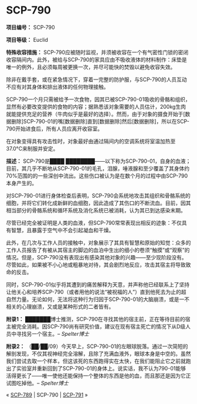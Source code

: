 # SCP-790
                        


**项目编号：** SCP-790

**项目等级：** Euclid

**特殊收容措施：** SCP-790应被随时监视，并须被收容在一个有气密性门锁的密闭收容隔间内。此外，被给与SCP-790的家具应由不吸收液体的材料制作：床垫是唯一的例外，且必须每周被更换一次，并尽可能快的焚毁以避免收容失效。

除非在戴手套，或在紧急情况下，穿着一完整的防护服，与SCP-790的人员互动不应有对其身体和排出液体的任何物理接触。

SCP-790一个月只需被给予一次食物，因其已被SCP-790-01吸收的骨骼和组织，显然有必要改变提供的食物的内容；据熟悉该对象需要的人员估计，200kg生肉就能提供充足的营养（牛肉似乎是最好的选择）。然而，由于对象的摄食开始于[数据删除]SCP-790-01的嘴[数据删除]直到[数据删除]然后[数据删除]，所以在SCP-790开始进食后，所有人员应离开收容室。

在对象变得具有攻击性时，对象最好由通过隔间内的空调系统将室温加热至37.0°C来制服并安定。

**描述：** SCP-790是████ ████████——以下称为SCP-790-01，自身的血液；目前，其几乎不断地从SCP-790-01的毛孔，泪腺，唾液腺和至少覆盖了其身体约70%范围的的一些深创中流出。这些伤口被认为是在数个月的过程中由SCP-790本身产生的。

对SCP-790-01进行身体检查后表明，SCP-790会系统地攻击其组织和骨骼系统的细胞，并将它们转化成新鲜的血细胞，因此造成了其伤口的不断流血。目前，因其相当部分的骨骼系统和循环系统及消化系统已被消耗，认为其已到达感染末期。

尽管已经完全被证明是人类的血液，但SCP-790常常表现出相反的迹象：不仅具有智慧，且暴露于空气中不会引起凝血和干燥。

此外，在几次与工作人员的接触中，对象展示了其具有智慧和原始的知觉：众多的工作人员报告了有被从其宿主的脚边的血泊中生出的细小的卷须“触摸”或“观察”的情况。但是，SCP-790没有表现出有感染其他对象的兴趣——至少现阶段没有。尽管如此，如果被不小心地或粗暴地对待，其会剧烈地反应，攻击其宿主将导致致命的反击。

同时，SCP-790-01似乎将其遭到的痛苦解释为天意，并声称他已经联系上了坚持让他关心和培养SCP-790（或者用他的说法“被祝福的人”）直到他死去为止的超自然力量。无论如何，无法将这种行为归因于SCP-790-01的大脑崩溃，或是一不相关的心理崩溃，又或是某种形式的二者皆有。

**附录1：** ███████博士推测，SCP-790在寻找其他的宿主前，正在等待目前的宿主被完全消耗。因SCP-790尚有研究价值，建议在现有宿主死亡的情况下从D级人员中寻找另一个宿主。– *Spelter博士* 

**附录2：** （██/██/09）今天早上，SCP-790-01的左眼球脱落。通过一次简短的解剖发现，不仅其视神经完全溶解，且除了充满血液外，眼球本身是中空的。虽然我们尝试去取一个样本，但这该死的东西跑得实在太快，在我们能阻止它之前就跑出了实验室并重新回到了SCP-790-01的身体上。说实话，我不认为790-01能够活得更长了——唯一使他还能保持一个整体的东西是他的血，而且那还是因为它正试图吃掉他。– *Spelter博士* 



« [SCP-789](/scp-789) | SCP-790 | [SCP-791](/scp-791) »





                    